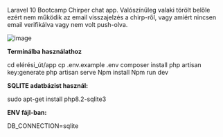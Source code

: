 Laravel 10 Bootcamp Chirper chat app. Valószínűleg valaki törölt belőle ezért nem működik az email visszajelzés a chirp-ről, vagy amiért nincsen email verifikálva vagy nem volt push-olva.

![image](https://github.com/folza1/chirper-react/assets/106752284/35cfea96-37a1-4dc9-9244-5592f8aa465f)

**Terminálba használathoz**

cd elérési_út/app
cp .env.example .env
composer install
php artisan key:generate
php artisan serve
Npm install
Npm run dev

**SQLITE adatbázist használ:**

sudo apt-get install php8.2-sqlite3

**ENV fájl-ban:**

DB_CONNECTION=sqlite
